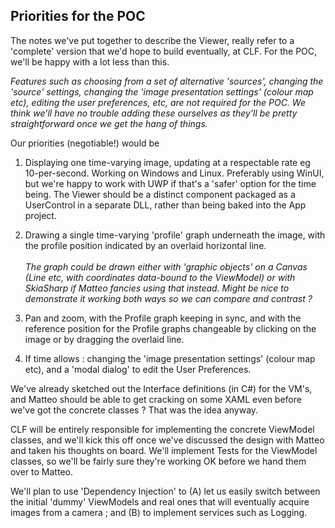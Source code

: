 ## Priorities for the POC

The notes we've put together to describe the Viewer, really refer to a 'complete' version that we'd hope to build eventually, at CLF. For the POC, we'll be happy with a lot less than this.

<i>Features such as choosing from a set of alternative 'sources', changing the 'source' settings, changing the 'image presentation settings' (colour map etc), editing the user preferences, etc, are not required for the POC. We think we'll have no trouble adding these ourselves as they'll be pretty straightforward once we get the hang of things.</i>

Our priorities (negotiable!) would be 

1. Displaying one time-varying image, updating at a respectable rate eg 10-per-second. Working on Windows and Linux. Preferably using WinUI, but we're happy to work with UWP if that's a 'safer' option for the time being. The Viewer should be a distinct component packaged as a UserControl in a separate DLL, rather than being baked into the App project. 

1. Drawing a single time-varying 'profile' graph underneath the image, with the profile position indicated by an overlaid horizontal line. <br> <br> <i>The graph could be drawn either with 'graphic objects' on a Canvas (Line etc, with coordinates data-bound to the ViewModel) or with SkiaSharp if Matteo fancies using that instead. Might be nice to demonstrate it working both ways so we can compare and contrast ?</i>

1. Pan and zoom, with the Profile graph keeping in sync, and with the reference position for the Profile graphs changeable by clicking on the image or by dragging the overlaid line.

1. If time allows : changing the 'image presentation settings' (colour map etc), and a 'modal dialog' to edit the User Preferences.

We've already sketched out the Interface definitions (in C#) for the VM's, and Matteo should be able to get cracking on some XAML even before we've got the concrete classes ? That was the idea anyway. 

CLF will be entirely responsible for implementing the concrete ViewModel classes, and we'll kick this off once we've discussed the design with Matteo and taken his thoughts on board. We'll implement Tests for the ViewModel classes, so we'll be fairly sure they're working OK before we hand them over to Matteo. 

We'll plan to use 'Dependency Injection' to (A) let us easily switch between the initial 'dummy' ViewModels and real ones that will eventually acquire images from a camera ; and (B) to implement services such as Logging.

